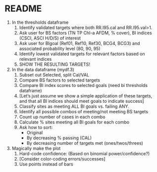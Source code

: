# README

1. In the thresholds dataframe
    1.	Identify validated targets where both RR.l95.cal and RR.l95.val>1.
    1.	Ask user for BS factors (TN TP Chl-a AFDM, % cover), BI indices (CSCI, ASCI H/D/S) of interest
    1.	Ask user for BIgoal (Ref01, Ref10, Ref30, BCG4, BCG3) and associated probability level (80, 90, 95)
    1.	Identify lowest validated targets for relevant factors based on relevant indices
    1.	SHOW THE RESULTING TARGETS!
1. In the data dataframe (mydf.3)
    1.	Subset out Selected, split Cal/VAL
    1.	Compare BS factors to selected targets
    1.	Compare BI index scores to selected goals (need bi thresholds dataframe)
    1.	[Let’s just assume we show a simple application of these targets, and that all BI indices should meet goals to indicate success]
    1.	Classify sites as meeting ALL BI goals vs. failing ANY.
    1.	Identify all possible combos of meeting/not meeting BS targets
    1.	Count up number of cases in each combo
    1.	Calculate % sites meeting all BI goals for each combo
    1.	Ask how to sort:
         *	Original
         *	By decreasing % passing (CAL)
         *	By decreasing number of targets met (ones/twos/threes)
1.	Magically make the plot
    1.	Hard-code confidence: (Based on binomial power/confidence?)
    1.	[Consider color-coding errors/successes]
    1.	Use points instead of bars
